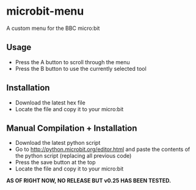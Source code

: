 # microbit-menu
A custom menu for the BBC micro:bit

## Usage
* Press the A button to scroll through the menu
* Press the B button to use the currently selected tool

## Installation
* Download the latest hex file
* Locate the file and copy it to your micro:bit

## Manual Compilation + Installation
* Download the latest python script
* Go to http://python.microbit.org/editor.html and paste the contents of the python script (replacing all previous code)
* Press the save button at the top
* Locate the file and copy it to your micro:bit

**AS OF RIGHT NOW, NO RELEASE BUT v0.25 HAS BEEN TESTED.**
